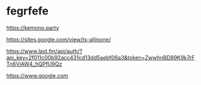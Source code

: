 # fegrfefe
https://kemono.party

https://sites.google.com/view/ts-allinone/

https://www.last.fm/api/auth/?api_key=2f011c00b92acc431cd13dd5aebf06a3&token=ZwwhnBD89K9k7rFTn6ViAW4_hQPfU9Qz

https://www.google.com
